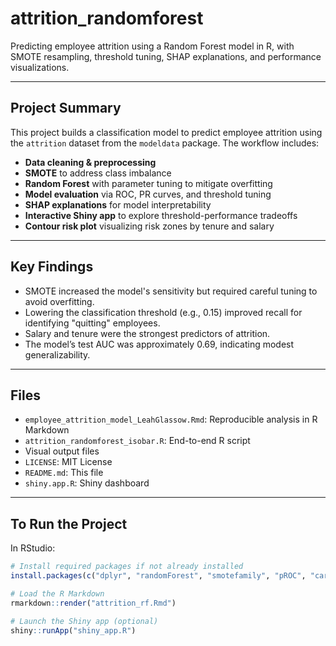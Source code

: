 # attrition_randomforest
Predicting employee attrition using a Random Forest model in R, with SMOTE resampling, threshold tuning, SHAP explanations, and performance visualizations. 

---

## Project Summary

This project builds a classification model to predict employee attrition using the `attrition` dataset from the `modeldata` package. The workflow includes:

- **Data cleaning & preprocessing**
- **SMOTE** to address class imbalance
- **Random Forest** with parameter tuning to mitigate overfitting
- **Model evaluation** via ROC, PR curves, and threshold tuning
- **SHAP explanations** for model interpretability
- **Interactive Shiny app** to explore threshold-performance tradeoffs
- **Contour risk plot** visualizing risk zones by tenure and salary

---

## Key Findings

- SMOTE increased the model's sensitivity but required careful tuning to avoid overfitting.
- Lowering the classification threshold (e.g., 0.15) improved recall for identifying "quitting" employees.
- Salary and tenure were the strongest predictors of attrition.
- The model’s test AUC was approximately 0.69, indicating modest generalizability.

---

## Files

- `employee_attrition_model_LeahGlassow.Rmd`: Reproducible analysis in R Markdown
- `attrition_randomforest_isobar.R`: End-to-end R script
- Visual output files 
- `LICENSE`: MIT License
- `README.md`: This file
- `shiny.app.R`: Shiny dashboard 

---

##  To Run the Project

In RStudio:

```r
# Install required packages if not already installed
install.packages(c("dplyr", "randomForest", "smotefamily", "pROC", "caret", "DALEX", "ingredients", "ggplot2", "shiny", "patchwork"))

# Load the R Markdown
rmarkdown::render("attrition_rf.Rmd")

# Launch the Shiny app (optional)
shiny::runApp("shiny_app.R")
